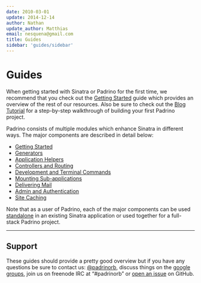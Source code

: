 ```yaml
---
date: 2010-03-01
update: 2014-12-14
author: Nathan
update_author: Matthias
email: nesquena@gmail.com
title: Guides
sidebar: 'guides/sidebar'
---
```


# Guides

When getting started with Sinatra or Padrino for the first time, we recommend that you check out the [Getting Started](/guides/getting-started) guide which provides an overview of the rest of our resources. Also be sure to check out the [Blog Tutorial](/guides/blog-tutorial) for a step-by-step walkthrough of building your first Padrino project.

Padrino consists of multiple modules which enhance Sinatra in different ways. The major components are described in detail below:

* [Getting Started](/guides/getting-started)
* [Generators](/guides/generators)
* [Application Helpers](/guides/application-helpers)
* [Controllers and Routing](/guides/controllers)
* [Development and Terminal Commands](/guides/development-commands)
* [Mounting Sub-applications](/guides/mounting-applications)
* [Delivering Mail](/guides/padrino-mailer)
* [Admin and Authentication](/guides/padrino-admin)
* [Site Caching](/guides/caching-support)

Note that as a user of Padrino, each of the major components can be used [standalone](/guides/standalone-usage-in-sinatra) in an existing Sinatra application or used together for a full-stack Padrino project.

---

## Support

These guides should provide a pretty good overview but if you have any questions be sure to contact us: [@padrinorb](http://twitter.com/#!/padrinorb), discuss things on the [google groups](https://groups.google.com/forum/?hl=en#!forum/padrino), join us on freenode IRC at “\#padrinorb” or [open an issue](https://github.com/padrino/padrino-framework/issues) on GitHub.
